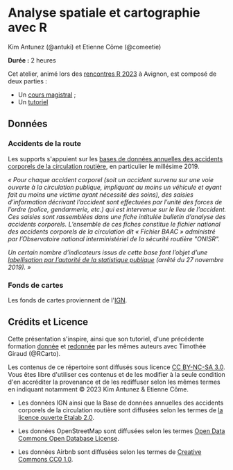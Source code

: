 # Analyse spatiale et cartographie avec R

Kim Antunez (@antuki) et Etienne Côme (@comeetie)

**Durée :** 2 heures

Cet atelier, animé lors des [rencontres R 2023](https://rr2023.sciencesconf.org/) à Avignon, est composé de deux parties :

- Un [cours magistral](lecture/lecture.html) ;
- Un [tutoriel](exercises/exercises.html)  

## Données

### Accidents de la route

Les supports s'appuient sur les 
[bases de données annuelles des accidents corporels de la circulation routière](https://www.data.gouv.fr/fr/datasets/bases-de-donnees-annuelles-des-accidents-corporels-de-la-circulation-routiere-annees-de-2005-a-2019/), en particulier le millésime 2019. 

*« Pour chaque accident corporel (soit un accident survenu sur une voie ouverte à la circulation publique, impliquant au moins un véhicule et ayant fait au moins une victime ayant nécessité des soins), des saisies d’information décrivant l’accident sont effectuées par l’unité des forces de l’ordre (police, gendarmerie, etc.) qui est intervenue sur le lieu de l’accident. Ces saisies sont rassemblées dans une fiche intitulée bulletin d’analyse des accidents corporels. L’ensemble de ces fiches constitue le fichier national des accidents corporels de la circulation dit « Fichier BAAC » administré par l’Observatoire national interministériel de la sécurité routière "ONISR".*

*Un certain nombre d’indicateurs issus de cette base font l’objet d’une [labellisation par l’autorité de la statistique publique](https://www.onisr.securite-routiere.gouv.fr/outils-statistiques/indicateurs-labellises) (arrêté du 27 novembre 2019). »*

### Fonds de cartes

Les fonds de cartes proviennent de l'[IGN](https://geoservices.ign.fr/documentation/diffusion/telechargement-donnees-libres.html#contoursiris).

## Crédits et Licence

Cette présentation s'inspire, ainsi que son tutoriel, d'une précédente formation [donnée](https://github.com/comeetie/satRday) et [redonnée](https://github.com/comeetie/quantilille) par les mêmes auteurs avec Timothée Giraud (@RCarto). 

Les contenus de ce répertoire sont diffusés sous licence [CC BY-NC-SA 3.0](https://creativecommons.org/licenses/by-nc-sa/3.0/). Vous êtes libre d'utiliser ces contenus et de les modifier à la seule condition d'en accréditer la provenance et de les rediffuser selon les mêmes termes en indiquant notamment © 2023 Kim Antunez & Etienne Côme.


- Les données IGN ainsi que la Base de données annuelles des accidents corporels de la circulation routière sont diffusées selon les termes de [la licence ouverte Etalab 2.0](https://www.etalab.gouv.fr/licence-ouverte-open-licence). 

- Les données OpenStreetMap sont diffusées selon les termes [Open Data Commons Open Database License](https://www.openstreetmap.org/copyright/fr). 
- Les données Airbnb sont diffusées selon les termes de [Creative Commons CC0 1.0](https://creativecommons.org/publicdomain/zero/1.0/).
